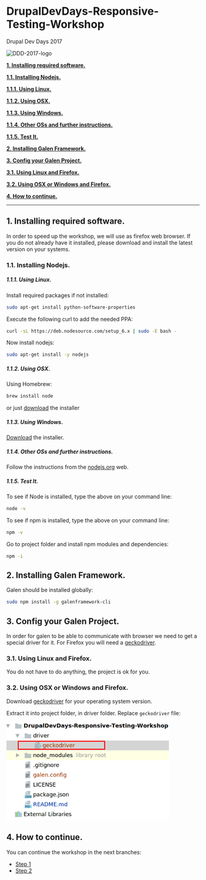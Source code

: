 # DrupalDevDays-Responsive-Testing-Workshop

Drupal Dev Days 2017

<img src="https://seville2017.drupaldays.org/themes/da_vinci/logo.svg" alt="DDD-2017-logo" />

[**1. Installing required software.**](#1-installing-required-software)

[**1.1. Installing Nodejs.**](#11-installing-nodejs)

[**1.1.1. Using Linux.**](#111-using-linux)

[**1.1.2. Using OSX.**](#112-using-osx)

[**1.1.3. Using Windows.**](#113-using-windows)

[**1.1.4. Other OSs and further instructions.**](#114-other-oss-and-further-instructions)

[**1.1.5. Test It.**](#115-test-it)

[**2. Installing Galen Framework.**](#2-installing-galen-framework)

[**3. Config your Galen Project.**](#3-config-your-galen-project)

[**3.1. Using Linux and Firefox.**](#31-using-linux-and-firefox)

[**3.2. Using OSX or Windows and Firefox.**](#32-using-osx-or-windows-and-firefox)

[**4. How to continue.**](#4-how-to-continue)

_______________________________________

## 1. Installing required software.

In order to speed up the workshop, we will use as firefox web browser. 
If you do not already have it installed, 
please download and install the latest version on your systems.

 
### 1.1. Installing Nodejs.

##### 1.1.1. Using Linux.

Install required packages if not installed:

```bash
sudo apt-get install python-software-properties
```

Execute the following curl to add the needed PPA:

```bash
curl -sL https://deb.nodesource.com/setup_6.x | sudo -E bash -
```

Now install nodejs:

```bash
sudo apt-get install -y nodejs
```

##### 1.1.2. Using OSX.

Using Homebrew:

```bash
brew install node
```

or just [download](http://nodejs.org/#download) the installer

##### 1.1.3. Using Windows.

[Download](http://nodejs.org/#download)  the installer.

##### 1.1.4. Other OSs and further instructions.

Follow the instructions from the [nodejs.org](https://nodejs.org/es/download/package-manager/) web.

##### 1.1.5. Test It.

To see if Node is installed, type the above on your command line:

```bash
node -v
```

To see if npm is installed, type the above on your command line:

```bash
npm -v
```

Go to project folder and install npm modules and dependencies:

```bash
npm -i 
```

## 2. Installing Galen Framework.

Galen should be installed globally:

```bash
sudo npm install -g galenframework-cli
```

## 3. Config your Galen Project.

In order for galen to be able to communicate with browser we need to get a special driver for it.
For Firefox you will need a [geckodriver](https://github.com/mozilla/geckodriver/releases/tag/v0.14.0).

### 3.1. Using Linux and Firefox.

You do not have to do anything, the project is ok for you.

### 3.2. Using OSX or Windows and Firefox.

Download [geckodriver](https://github.com/mozilla/geckodriver/releases/tag/v0.14.0) for your operating system version.   

Extract it into project folder, in driver folder. Replace ```geckodriver``` file:

<img src="/images/Step0_folder_geckodriver.png" height="256" />

## 4. How to continue.

You can continue the workshop in the next branches:

* [Step 1](https://github.com/agomezmoron/DrupalDevDays-Responsive-Testing-Workshop/tree/Step1-Create_The_Test_Structure)
* [Step 2](https://github.com/agomezmoron/DrupalDevDays-Responsive-Testing-Workshop/tree/Step2-Creating_Components)

